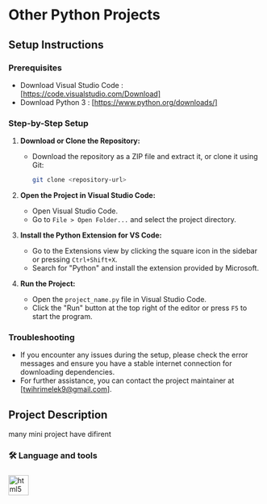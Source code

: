 ﻿# Other Python Projects

## Setup Instructions

### Prerequisites
- Download Visual Studio Code : [https://code.visualstudio.com/Download]
- Download Python 3 : [https://www.python.org/downloads/]

### Step-by-Step Setup

1. **Download or Clone the Repository:**
   - Download the repository as a ZIP file and extract it, or clone it using Git:
     ```sh
     git clone <repository-url>
     ```

2. **Open the Project in Visual Studio Code:**
   - Open Visual Studio Code.
   - Go to `File > Open Folder...` and select the project directory.

3. **Install the Python Extension for VS Code:**
   - Go to the Extensions view by clicking the square icon in the sidebar or pressing `Ctrl+Shift+X`.
   - Search for "Python" and install the extension provided by Microsoft.

4. **Run the Project:**
   - Open the `project_name.py` file in Visual Studio Code.
   - Click the "Run" button at the top right of the editor or press `F5` to start the program.

### Troubleshooting
- If you encounter any issues during the setup, please check the error messages and ensure you have a stable internet connection for downloading dependencies.
- For further assistance, you can contact the project maintainer at [twihrimelek9@gmail.com].

## Project Description

many mini project have difirent 
###

<h3 align="left">🛠 Language and tools</h3>

###

<div align="left">
  <img src="https://cdn.jsdelivr.net/gh/devicons/devicon/icons/python/python-original.svg" height="40" alt="html5 logo"  />
  <img width="12" />
</div>

###
